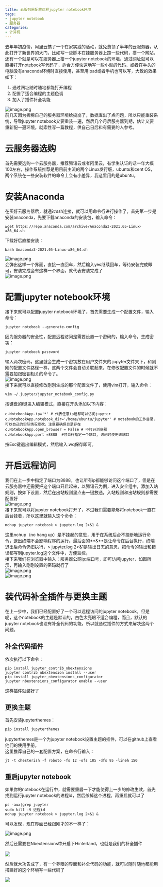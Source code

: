 ```yaml
---
title: 云服务器配置远程jupyter notebook环境
tags:
- jupyter notebook
- 服务器
categories:
- 计算机
---
```


去年年初疫情，阿里云搞了一个在家实践的活动，就免费领了半年的云服务器，从此打开了新世界的大门，比如写一些脚本在挂服务器上跑一些代码，搭一个网站，还有一个就是可以在服务器上搭一个jupyter notebook的环境，通过网址就可以直接打开notebook写代码了，适合方便快速地写一些小型的代码，或者在手头的电脑没有anaconda环境时直接使用，甚至用ipad或者手机也可以写，大致的效果如下：

1. 通过网址随时随地都能打开编程
2. 配置了适合编程的主题色调
3. 加入了插件补全功能

![image.png](https://cdn.nlark.com/yuque/0/2021/png/764062/1624879339187-e21ea69c-5a13-4f9e-9a78-278e3a86edb6.png#height=365&id=dR0gt&)<br />前几天因为折腾自己的服务器环境给搞崩了，数据库出了点问题，所以只能重装系统，导致jupyter notebook又要重装一遍，然后几个月后服务器到期，估计又要重新配一遍环境，就索性写一篇教程，供自己日后和有需要的人参考。

# 云服务器选购

首先需要选购一个云服务器，推荐腾讯云或者阿里云，有学生认证的话一年大概100左右，操作系统推荐是用目前主流的两个Linux发行版，ubuntu和cent OS，两个系统在一些安装软件的命令上会有小差异，我这里用的是ubuntu。

# 安装Anaconda

在买好云服务器后，就通过ssh连接，就可以用命令行进行操作了，首先第一步是安装anaconda，先要下载anaconda的安装包，输入命令：

```shell
wget https://repo.anaconda.com/archive/Anaconda3-2021.05-Linux-x86_64.sh
```

下载好后直接安装：

```shell
bash Anaconda3-2021.05-Linux-x86_64.sh
```

![image.png](https://cdn.nlark.com/yuque/0/2021/png/764062/1624898431857-7b2a0ec6-2970-4c6f-9af3-07dc336f9a3d.png#height=72&id=DlHXa&)<br />会弹出这样一个界面，直接一直回车，然后输入yes继续回车，等待安装完成即可，安装完成会有这样一个界面，就代表安装完成了<br />![image.png](https://cdn.nlark.com/yuque/0/2021/png/764062/1624898994446-2e991619-5f16-4b5f-bd61-3292b2fc53f7.png#height=126&id=P7Dy3)

# 配置jupyter notebook环境

接下来就可以配置jupyter notebook环境了，首先需要生成一个配置文件，输入命令：

```shell
jupyter notebook --generate-config
```

因为服务器的安全性，配置远程访问是需要设置一个密码的，输入命令，生成密钥：

```shell
jupyter notebook password
```

输入两次密码，这里就会生成一个密钥放在用户文件夹的.jupyter文件夹下，和刚刚的配置文件路径一样，这两个文件会自动关联起来，在修改配置文件的时候就不需要加跟密钥相关的命令了。<br />![image.png](https://cdn.nlark.com/yuque/0/2021/png/764062/1624899427258-a0a09979-4f70-4935-9933-d058534df757.png#height=52&id=i9wwI)<br />接下来就可以直接修改刚刚生成的那个配置文件了，使用vim打开，输入命令：

```shell
vim ~/.jupyter/jupyter_notebook_config.py
```

按键盘的i键进入编辑模式，直接在开头添加以下内容：

```shell
c.NotebookApp.ip='*' # 代表任意ip是都可以访问jupyter
c.NotebookApp.notebook_dir='/home/ubuntu/jupyter' # notebook的工作目录，可以自己的实际情况修改，注意要确保目录存在
c.NotebookApp.open_browser = False # 不打开浏览器
c.NotebookApp.port =8888  #可自行指定一个端口, 访问时使用该端口
```

按Esc键退出编辑模式，然后输入:wq保存即可。

# 开启远程访问

我们在上一步中指定了端口为8888，也让所有ip都能够访问这个端口了，但是在云服务器中还需要把这个端口开启起来，以腾讯云为例，进入安全组中，添加入站规则，按如下设置，然后在出站规则里点击一键放通，入站规则和出站规则都需要配置好<br />![image.png](https://cdn.nlark.com/yuque/0/2021/png/764062/1624900683679-df0724ff-dcb9-4091-bf70-b9cb926120f2.png#height=205&id=p7ggP)<br />接下来就可以将jupyter notebook打开了，不过我们需要能够将notebook一直在后台挂着，所以这里就输入这个命令：

```shell
nohup jupyter notebook > jupyter.log 2>&1 &
```

这里nohup（no hang up）是不挂起的意思，用于在系统后台不挂断地运行命令，退出终端不会影响程序的运行，最后面的**&**是让命令在后台执行，终端退出后命令仍旧执行，> jupyter.log 2>&1是输出日志的意思，把命令的输出和错误都写到jupyter.log这个文件中，方便监控。<br />接下来我们在浏览器中输入：服务器公网ip:端口号，即可访问jupyter，如图所示，再输入刚刚设置的密码就行了<br />![image.png](https://cdn.nlark.com/yuque/0/2021/png/764062/1624903214506-5212ba31-e39b-497e-bbb4-200892853bb9.png#height=390&id=y6mOt)<br />![image.png](https://cdn.nlark.com/yuque/0/2021/png/764062/1624903977925-09aa1daf-f1f3-40e2-ad21-8d1f42269d66.png#height=229&id=SPHn7)

# 装代码补全插件与更换主题

在上一步中，我们已经配置好了一个可以远程访问的jupyter notebook，但是呢，这个notebook的主题是默认的，白色太亮眼不适合编程，而且，默认的jupyter notebook也没有补全代码的功能，所以就通过插件的方式来解决这两个问题。

## 补全代码插件

依次执行以下命令：

```shell
pip install jupyter_contrib_nbextensions 
jupyter contrib nbextension install --user
pip install jupyter_nbextensions_configurator
jupyter nbextensions_configurator enable --user
```

这样插件就装好了

## 更换主题

首先安装jupyterthemes：

```python
pip install jupyterthemes
```

jupyterthemes是一个为jupyter notebook设置主题的插件，可以在github上查看他们的使用手册，<br />
这里推荐自己的一套配置方案，在命令行输入：

```shell
jt -t chesterish -f roboto -fs 12 -ofs 105 -dfs 95 -lineh 150
```

## 重启jupyter notebook

如果你的notebook在运行中，就需要重启一下才能使得上一步的修改生效，首先找到运行jupyter notebook的进程id，然后杀掉这个进程，再重启就可以了

```shell
ps -aux|grep jupyter
sudo kill -9 进程id
nohup jupyter notebook > jupyter.log 2>&1 &
```

可以发现，现在界面已经跟刚才的不一样了：<br />

![image.png](https://cdn.nlark.com/yuque/0/2021/png/764062/1624904807402-493d550d-ae8c-4963-82bf-69a99fff310e.png#height=435&id=gz8pT)<br />

然后还需要在Nbextensions中开启下Hinterland，也就是我们的补全插件<br />
<br />![](https://cdn.nlark.com/yuque/0/2021/png/764062/1624384565647-dab6f490-7909-4501-a903-1cab72df72e0.png?x-oss-process=image%2Fresize%2Cw_1404#height=722&id=AIyRA&originHeight=722&originWidth=1404&originalType=binary&ratio=1&status=done&style=none&width=1404)

然后就大功告成了，有一个养眼的界面和补全代码的功能，就可以随时随地都能用搭建好的这个环境写一些代码了

![](https://cdn.nlark.com/yuque/0/2021/png/764062/1624904949851-5191b2d7-4550-423d-b53c-71f609b93a10.png#height=404&id=QiYzW)
